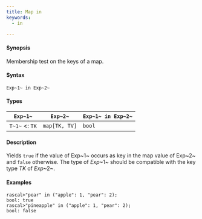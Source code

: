 ```yaml
---
title: Map in
keywords:
  - in

---
```


#### Synopsis

Membership test on the keys of a map.

#### Syntax

`Exp~1~ in Exp~2~`

#### Types

| `Exp~1~`           |  `Exp~2~`         | `Exp~1~ in Exp~2~`  |
| --- | --- | --- |
| `T~1~`  <: `TK`  |  `map[TK, TV]` | `bool`                |


#### Description

Yields `true` if the value of Exp~1~ occurs as key in the map value of Exp~2~ and `false` otherwise. 
The type of _Exp_~1~ should be compatible with the key type _TK_ of _Exp_~2~.

#### Examples


```rascal-shell 
rascal>"pear" in ("apple": 1, "pear": 2);
bool: true
rascal>"pineapple" in ("apple": 1, "pear": 2);
bool: false
```


